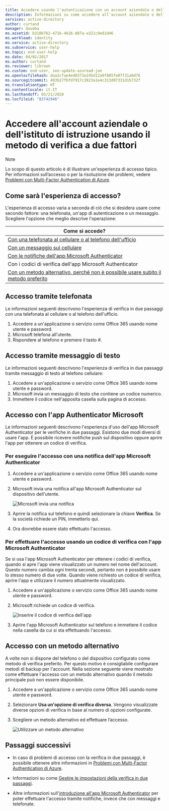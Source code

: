 ```yaml
---
title: Accedere usando l'autenticazione con un account aziendale o dell'istituto di istruzione - Azure AD
description: Informazioni su come accedere all'account aziendale o dell'istituto di istruzione usando vari metodi di verifica a due fattori.
services: active-directory
author: curtand
manager: daveba
ms.assetid: b310b762-471b-4b26-887a-a321c9e81d46
ms.workload: identity
ms.service: active-directory
ms.subservice: user-help
ms.topic: end-user-help
ms.date: 04/02/2017
ms.author: curtand
ms.reviewer: librown
ms.custom: end-user, seo-update-azuread-jan
ms.openlocfilehash: daa2cfae4ed8371e245d12a9f805fe07f31a6d76
ms.sourcegitcommit: 493b27fbfd7917c3823a1e4c313d07331d1b732f
ms.translationtype: HT
ms.contentlocale: it-IT
ms.lasthandoff: 05/21/2020
ms.locfileid: "83742946"
---
```

# <a name="sign-in-to-your-work-or-school-account-using-your-two-factor-verification-method"></a>Accedere all'account aziendale o dell'istituto di istruzione usando il metodo di verifica a due fattori

> [!NOTE]
> Lo scopo di questo articolo è di illustrare un'esperienza di accesso tipico. Per informazioni sull’accesso o per la risoluzione dei problemi, vedere [Problemi con Multi-Factor Authentication di Azure](multi-factor-authentication-end-user-troubleshoot.md).

## <a name="what-will-your-sign-in-experience-be"></a>Come sarà l'esperienza di accesso?
L'esperienza di accesso varia a seconda di ciò che si desidera usare come secondo fattore: una telefonata, un'app di autenticazione o un messaggio. Scegliere l'opzione che meglio descrive l'operazione:

| Come si accede? |
| --- |
| [Con una telefonata al cellulare o al telefono dell'ufficio](#signing-in-with-a-phone-call) |
| [Con un messaggio sul cellulare](#signing-in-with-a-text-message)
| [Con le notifiche dell'app Microsoft Authenticator](#to-sign-in-with-a-notification-from-the-microsoft-authenticator-app) |
| Con i codici di verifica dell'app Microsoft Authenticator |
| [Con un metodo alternativo, perché non è possibile usare subito il metodo preferito](#signing-in-with-an-alternate-method) |

## <a name="signing-in-with-a-phone-call"></a>Accesso tramite telefonata
Le informazioni seguenti descrivono l'esperienza di verifica in due passaggi con una telefonata al cellulare o al telefono dell'ufficio.

1. Accedere a un'applicazione o servizio come Office 365 usando nome utente e password.  
2. Microsoft telefona all'utente.  
3. Rispondere al telefono e premere il tasto #.  

## <a name="signing-in-with-a-text-message"></a>Accesso tramite messaggio di testo
Le informazioni seguenti descrivono l'esperienza di verifica in due passaggi tramite messaggio di testo al telefono cellulare:

1. Accedere a un'applicazione o servizio come Office 365 usando nome utente e password.
2. Microsoft invia un messaggio di testo che contiene un codice numerico.
3. Immettere il codice nell'apposita casella sulla pagina di accesso.

## <a name="signing-in-with-the-microsoft-authenticator-app"></a>Accesso con l'app Authenticator Microsoft
Le informazioni seguenti descrivono l'esperienza d'uso dell'app Microsoft Authenticator per le verifiche in due passaggi. Esistono due modi diversi di usare l'app. È possibile ricevere notifiche push sul dispositivo oppure aprire l'app per ottenere un codice di verifica.

### <a name="to-sign-in-with-a-notification-from-the-microsoft-authenticator-app"></a>Per eseguire l'accesso con una notifica dell'app Microsoft Authenticator
1. Accedere a un'applicazione o servizio come Office 365 usando nome utente e password.
2. Microsoft invia una notifica all'app Microsoft Authenticator sul dispositivo dell'utente.

   ![Microsoft invia una notifica](./media/multi-factor-authentication-end-user-signin/notify.png)

3. Aprire la notifica sul telefono e quindi selezionare la chiave **Verifica**. Se la società richiede un PIN, immetterlo qui.
4. Ora dovrebbe essere stato effettuato l'accesso.

### <a name="to-sign-in-using-a-verification-code-with-the-microsoft-authenticator-app"></a>Per effettuare l'accesso usando un codice di verifica con l'app Microsoft Authenticator

Se si usa l'app Microsoft Authenticator per ottenere i codici di verifica, quando si apre l'app viene visualizzato un numero nel nome dell'account. Questo numero cambia ogni trenta secondi, pertanto non è possibile usare lo stesso numero di due volte. Quando viene richiesto un codice di verifica, aprire l'app e utilizzare il numero attualmente visualizzato.

1. Accedere a un'applicazione o servizio come Office 365 usando nome utente e password.
2. Microsoft richiede un codice di verifica.

   ![Inserire il codice di verifica dell'app](./media/multi-factor-authentication-end-user-signin/verify3.png)

3. Aprire l'app Microsoft Authenticator sul telefono e immettere il codice nella casella da cui si sta effettuando l'accesso.

## <a name="signing-in-with-an-alternate-method"></a>Accesso con un metodo alternativo
A volte non si dispone del telefono o del dispositivo configurato come metodo di verifica preferito. Per questo motivo è consigliabile configurare metodi di backup per l'account. Nella sezione seguente viene mostrato come effettuare l'accesso con un metodo alternativo quando il metodo principale può non essere disponibile.

1. Accedere a un'applicazione o servizio come Office 365 usando nome utente e password.
2. Selezionare **Usa un'opzione di verifica diversa**. Vengono visualizzate diverse opzioni di verifica in base al numero di opzioni configurate.
3. Scegliere un metodo alternativo ed effettuare l’accesso.

   ![Utilizzare un metodo alternativo](./media/multi-factor-authentication-end-user-signin/alt.png)

## <a name="next-steps"></a>Passaggi successivi
- In caso di problemi di accesso con la verifica in due passaggi, è possibile ottenere altre informazioni in [Problemi con Multi-Factor Authentication di Azure](multi-factor-authentication-end-user-troubleshoot.md).

- Informazioni su come [Gestire le impostazioni della verifica in due passaggi](multi-factor-authentication-end-user-manage-settings.md).

- Altre informazioni sull'[introduzione all'app Microsoft Authenticator](user-help-auth-app-download-install.md) per poter effettuare l'accesso tramite notifiche, invece che con messaggi e telefonate.
